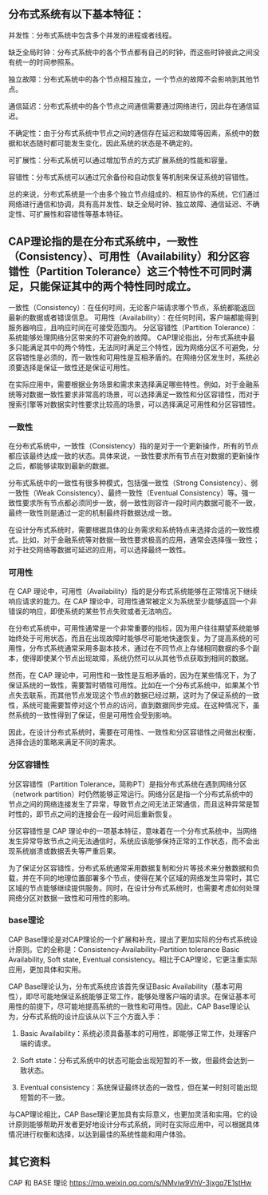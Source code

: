 ## 分布式系统有以下基本特征：

并发性：分布式系统中包含多个并发的进程或者线程。

缺乏全局时钟：分布式系统中的各个节点都有自己的时钟，而这些时钟彼此之间没有统一的时间参照系。

独立故障：分布式系统中的各个节点相互独立，一个节点的故障不会影响到其他节点。

通信延迟：分布式系统中的各个节点之间通信需要通过网络进行，因此存在通信延迟。

不确定性：由于分布式系统中节点之间的通信存在延迟和故障等因素，系统中的数据和状态随时都可能发生变化，因此系统的状态是不确定的。

可扩展性：分布式系统可以通过增加节点的方式扩展系统的性能和容量。

容错性：分布式系统可以通过冗余备份和自动恢复等机制来保证系统的容错性。

总的来说，分布式系统是一个由多个独立节点组成的、相互协作的系统，它们通过网络进行通信和协调，具有高并发性、缺乏全局时钟、独立故障、通信延迟、不确定性、可扩展性和容错性等基本特征。

## CAP理论指的是在分布式系统中，一致性（Consistency）、可用性（Availability）和分区容错性（Partition Tolerance）这三个特性不可同时满足，只能保证其中的两个特性同时成立。

一致性（Consistency）：在任何时间，无论客户端请求哪个节点，系统都能返回最新的数据或者错误信息。
可用性（Availability）：在任何时间，客户端都能得到服务器响应，且响应时间在可接受范围内。
分区容错性（Partition Tolerance）：系统能够处理网络分区带来的不可避免的故障。
CAP理论指出，分布式系统中最多只能满足其中的两个特性，无法同时满足三个特性，因为网络分区不可避免，分区容错性是必须的，而一致性和可用性是互相矛盾的。在网络分区发生时，系统必须要选择是保证一致性还是保证可用性。

在实际应用中，需要根据业务场景和需求来选择满足哪些特性。例如，对于金融系统等对数据一致性要求非常高的场景，可以选择满足一致性和分区容错性，而对于搜索引擎等对数据实时性要求比较高的场景，可以选择满足可用性和分区容错性。

### 一致性
在分布式系统中，一致性（Consistency）指的是对于一个更新操作，所有的节点都应该最终达成一致的状态。具体来说，一致性要求所有节点在对数据的更新操作之后，都能够读取到最新的数据。

分布式系统中的一致性有很多种模式，包括强一致性（Strong Consistency）、弱一致性（Weak Consistency）、最终一致性（Eventual Consistency）等。强一致性要求所有节点都必须同步一致，弱一致性则容许一段时间内数据可能不一致，最终一致性则是通过一定的机制最终将数据达成一致。

在设计分布式系统时，需要根据具体的业务需求和系统特点来选择合适的一致性模式。比如，对于金融系统等对数据一致性要求极高的应用，通常会选择强一致性；对于社交网络等数据可延迟的应用，可以选择最终一致性。

### 可用性
在 CAP 理论中，可用性（Availability）指的是分布式系统能够在正常情况下继续响应请求的能力。在 CAP 理论中，可用性通常被定义为系统至少能够返回一个非错误的响应，即使系统的某些节点失败或者无法响应。

在分布式系统中，可用性通常是一个非常重要的指标，因为用户往往期望系统能够始终处于可用状态，而且在出现故障时能够尽可能地快速恢复。为了提高系统的可用性，分布式系统通常采用多副本技术，通过在不同节点上存储相同数据的多个副本，使得即使某个节点出现故障，系统仍然可以从其他节点获取到相同的数据。

然而，在 CAP 理论中，可用性和一致性是互相矛盾的，因为在某些情况下，为了保证系统的一致性，需要暂时牺牲可用性。比如在一个分布式系统中，如果某个节点失去联系，而其他节点发现这个节点的数据已经过期，这时为了保证系统的一致性，系统可能需要暂停对这个节点的访问，直到数据同步完成。在这种情况下，虽然系统的一致性得到了保证，但是可用性会受到影响。

因此，在设计分布式系统时，需要在可用性、一致性和分区容错性之间做出权衡，选择合适的策略来满足不同的需求。

### 分区容错性
分区容错性（Partition Tolerance，简称PT）是指分布式系统在遇到网络分区（network partition）时仍然能够正常运行。网络分区是指一个分布式系统中的节点之间的网络连接发生了异常，导致节点之间无法正常通信，而且这种异常是暂时性的，即节点之间的连接会在一段时间后重新恢复。

分区容错性是 CAP 理论中的一项基本特征，意味着在一个分布式系统中，当网络发生异常导致节点之间无法通信时，系统应该能够保持正常的工作状态，而不会出现系统崩溃或数据丢失等严重后果。

为了保证分区容错性，分布式系统通常采用数据复制和分片等技术来分散数据和负载，并在不同的地理位置部署多个节点，使得在某个区域的网络发生异常时，其它区域的节点能够继续提供服务。同时，在设计分布式系统时，也需要考虑如何处理网络分区对数据一致性和可用性的影响。

### base理论
CAP Base理论是对CAP理论的一个扩展和补充，提出了更加实际的分布式系统设计原则。它的全称是：Consistency-Availability-Partition tolerance Basic Availability, Soft state, Eventual consistency。相比于CAP理论，它更注重实际应用，更加具体和实用。

CAP Base理论认为，分布式系统应该首先保证Basic Availability（基本可用性），即尽可能地保证系统能够正常工作，能够处理客户端的请求。在保证基本可用性的前提下，尽可能地提高系统的一致性和可用性。因此，CAP Base理论认为，分布式系统的设计应该从以下三个方面入手：

1. Basic Availability：系统必须具备基本的可用性，即能够正常工作，处理客户端的请求。

2. Soft state：分布式系统中的状态可能会出现短暂的不一致，但最终会达到一致状态。

3. Eventual consistency：系统保证最终状态的一致性，但在某一时刻可能出现短暂的不一致。

与CAP理论相比，CAP Base理论更加具有实际意义，也更加灵活和实用。它的设计原则能够帮助开发者更好地设计分布式系统，同时在实际应用中，可以根据具体情况进行权衡和选择，以达到最佳的系统性能和用户体验。

## 其它资料
CAP 和 BASE 理论 https://mp.weixin.qq.com/s/NMviw9VhV-3jxgq7E1stHw